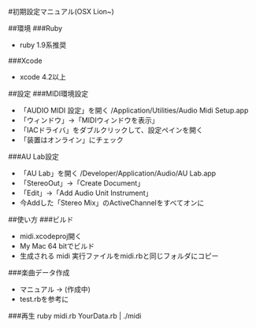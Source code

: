 #初期設定マニュアル(OSX Lion~)

##環境
###Ruby
- ruby 1.9系推奨

###Xcode
- xcode 4.2以上

##設定
###MIDI環境設定
- 「AUDIO MIDI 設定」を開く /Application/Utilities/Audio Midi Setup.app
- 「ウィンドウ」->「MIDIウィンドウを表示」
- 「IACドライバ」をダブルクリックして、設定ペインを開く
- 「装置はオンライン」にチェック

###AU Lab設定
- 「AU Lab」を開く /Developer/Application/Audio/AU Lab.app
- 「StereoOut」->「Create Document」
- 「Edit」->「Add Audio Unit Instrument」
- 今Addした「Stereo Mix」のActiveChannelをすべてオンに

##使い方
###ビルド
- midi.xcodeproj開く
- My Mac 64 bitでビルド
- 生成される midi 実行ファイルをmidi.rbと同じフォルダにコピー

###楽曲データ作成
- マニュアル -> (作成中)
- test.rbを参考に

###再生
	ruby midi.rb YourData.rb | ./midi